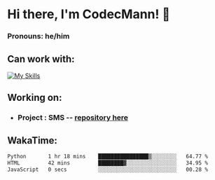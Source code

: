 # Hi there, I'm CodecMann! 👋

### Pronouns: he/him


## Can work with:
[![My Skills](https://skillicons.dev/icons?i=kotlin,nodejs,django,python,bots&theme=dark)](https://skillicons.dev)


## Working on:
- ### Project : SMS -- [repository here](https://github.com/NikeStyleProject/project-sms)

## WakaTime:

<!--START_SECTION:waka-->

```txt
Python       1 hr 18 mins    ████████████████▒░░░░░░░░   64.77 %
HTML         42 mins         ████████▓░░░░░░░░░░░░░░░░   34.95 %
JavaScript   0 secs          ░░░░░░░░░░░░░░░░░░░░░░░░░   00.28 %
```

<!--END_SECTION:waka-->
